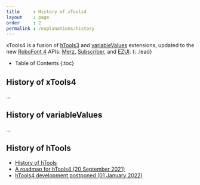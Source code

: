 ```yaml
---
title     : History of xTools4
layout    : page
order     : 2
permalink : /explanations/history
---
```


xTools4 is a fusion of [hTools3] and [variableValues] extensions, updated to the new [RoboFont 4] APIs: [Merz], [Subscriber], and [EZUI].
{: .lead}

[hTools3]: http://hipertipo.gitlab.io/htools3-extension/
[variableValues]: http://gferreira.github.io/fb-variable-values/
[RoboFont 4]: http://robofont.com/announcements/RoboFont-4.0/
[Merz]: http://robofont.com/documentation/topics/merz/
[Subscriber]: http://robofont.com/documentation/topics/subscriber/
[EZUI]: http://typesupply.github.io/ezui/


* Table of Contents
{:toc}


History of xTools4
------------------

...


History of variableValues
-------------------------

...


History of hTools
-----------------

- [History of hTools](http://hipertipo.gitlab.io/htools3-extension/history/)
- [A roadmap for hTools4 (20 September 2021)](http://www.hipertipo.com/en/log/2021-09-20-hTools4-roadmap/)
- [hTools4 development postponed (01 January 2022)](http://www.hipertipo.com/en/log/2022-01-01-hTools4-postponed/)
